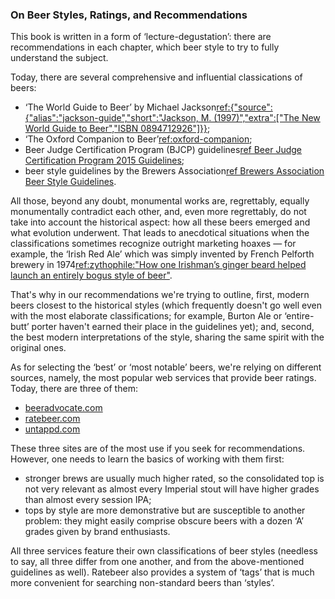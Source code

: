 ### On Beer Styles, Ratings, and Recommendations

This book is written in a form of ‘lecture-degustation’: there are recommendations in each chapter, which beer style to try to fully understand the subject.

Today, there are several comprehensive and influential classications of beers:
  * ‘The World Guide to Beer’ by Michael Jackson[ref:{"source":{"alias":"jackson-guide","short":"Jackson, M. (1997)","extra":["The New World Guide to Beer","ISBN 0894712926"]}}]();
  * ‘The Oxford Companion to Beer’[ref:oxford-companion]();
  * Beer Judge Certification Program (BJCP) guidelines[ref Beer Judge Certification Program 2015 Guidelines](https://dev.bjcp.org/beer-styles/introduction-to-the-2015-guidelines/);
  * beer style guidelines by the Brewers Association[ref Brewers Association Beer Style Guidelines](https://www.brewersassociation.org/edu/brewers-association-beer-style-guidelines/).

All those, beyond any doubt, monumental works are, regrettably, equally monumentally contradict each other, and, even more regrettably, do not take into account the historical aspect: how all these beers emerged and what evolution underwent. That leads to anecdotical situations when the classifications sometimes recognize outright marketing hoaxes — for example, the ‘Irish Red Ale’ which was simply invented by French Pelforth brewery in 1974[ref:zythophile:"How one Irishman’s ginger beard helped launch an entirely bogus style of beer"](https://zythophile.co.uk/2021/08/25/how-one-irishmans-ginger-beard-helped-launch-an-entirely-bogus-style-of-beer/).

That's why in our recommendations we're trying to outline, first, modern beers closest to the historical styles (which frequently doesn't go well even with the most elaborate classifications; for example, Burton Ale or ‘entire-butt’ porter haven't earned their place in the guidelines yet); and, second, the best modern interpretations of the style, sharing the same spirit with the original ones.

As for selecting the ‘best’ or ‘most notable’ beers, we're relying on different sources, namely, the most popular web services that provide beer ratings. Today, there are three of them:
  * [beeradvocate.com](https://beeradvocate.com)
  * [ratebeer.com](https://ratebeer.com)
  * [untappd.com](https://untappd.com)

These three sites are of the most use if you seek for recommendations. However, one needs to learn the basics of working with them first:
  * stronger brews are usually much higher rated, so the consolidated top is not very relevant as almost every Imperial stout will have higher grades than almost every session IPA;
  * tops by style are more demonstrative but are susceptible to another problem: they might easily comprise obscure beers with a dozen ‘A’ grades given by brand enthusiasts.

All three services feature their own classifications of beer styles (needless to say, all three differ from one another, and from the above-mentioned guidelines as well). Ratebeer also provides a system of ‘tags’ that is much more convenient for searching non-standard beers than ‘styles’.